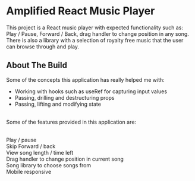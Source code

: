 # Amplified React Music Player

This project is a React music player with expected functionality such as: Play / Pause, Forward / Back, drag handler to change position in any song. There is also a library with a selection of royalty free music that the user can browse through and play.

## About The Build

Some of the concepts this application has really helped me with: <br /> 
- Working with hooks such as useRef for capturing input values <br />
- Passing, drilling and destructuring props <br /> 
- Passing, lifting and modifying state <br /> 

<br />
Some of the features provided in this application are:
<br /><br />

Play / pause <br />
Skip Forward / back <br />
View song length / time left <br />
Drag handler to change position in current song <br />
Song library to choose songs from <br />
Mobile responsive

